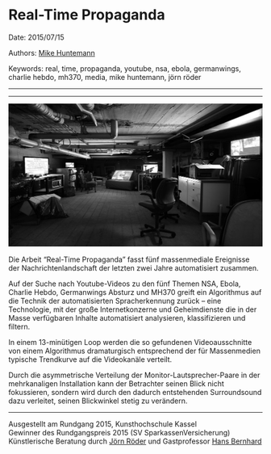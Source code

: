 # Real-Time Propaganda

Date: 2015/07/15

Authors: [Mike Huntemann](http://www.mikehuntemann.de)

Keywords: real, time, propaganda, youtube, nsa, ebola, germanwings, charlie hebdo, mh370, media, mike huntemann, jörn röder

---
---

![](real-time-propaganda.jpg)

Die Arbeit “Real-Time Propaganda” fasst fünf massenmediale Ereignisse der Nachrichtenlandschaft der letzten zwei Jahre automatisiert zusammen.

Auf der Suche nach Youtube-Videos zu den fünf Themen NSA, Ebola, Charlie Hebdo, Germanwings Absturz und MH370 greift ein Algorithmus auf die Technik der automatisierten Spracherkennung zurück – eine Technologie, mit der große Internetkonzerne und Geheimdienste die in der Masse verfügbaren Inhalte automatisiert analysieren, klassifizieren und filtern. 

In einem 13-minütigen Loop werden die so gefundenen Videoausschnitte von einem Algorithmus dramaturgisch entsprechend der für Massenmedien typische Trendkurve auf die Videokanäle verteilt. 

Durch die asymmetrische Verteilung der Monitor-Lautsprecher-Paare in der mehrkanaligen Installation kann der Betrachter seinen Blick nicht fokussieren, sondern wird durch den dadurch entstehenden Surroundsound dazu verleitet, seinen Blickwinkel stetig zu verändern.

---

Ausgestellt am Rundgang 2015, Kunsthochschule Kassel  
Gewinner des Rundgangspreis 2015 (SV SparkassenVersicherung)  
Künstlerische Beratung durch [Jörn Röder](http://www.joernroeder.de) und Gastprofessor [Hans Bernhard](http://ubermorgen.com)
 
